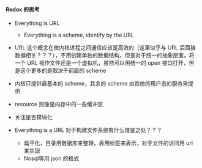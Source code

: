 #### Redox 的思考

- Everything is URL
  - Everything is a scheme, identify by the URL

- URL 这个概念在微内核进程之间通信应该是高效的（这里似乎与 URL 后面接数据相关？？？），不用创建单独的数据结构，但是对于统一的抽象层面，将一个 URL 视作文件还是一个虚拟机，虽然可以用统一的 open 接口打开，但是这个更多的是取决于前面的 scheme


- 内核只提供最基本的 scheme，其余的 scheme 由其他的用户态的服务来提供


- resource 则像是内存中的一些缓冲区
- 关注是否模块化






- Everything is a URL 对于构建文件系统有什么借鉴之处？？？
  - 扁平化，目录用数据库来整理，表用标签来表示，对于文件的访问用 url 来实现
  - Nosql等用 json 的格式